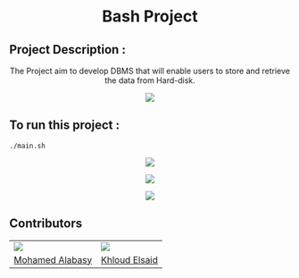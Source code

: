 <h1 align="center"> Bash Project </h1>

## Project Description   :  
<p align="center">
The Project aim to develop DBMS that will enable users to store and retrieve the data from Hard-disk. 
</p>
<p align="center">
<img src="https://user-images.githubusercontent.com/93389016/150598101-24c38756-f977-4200-8466-c9957beb3a89.png" >  
</p>

## To run this project  :   

```
./main.sh
```

<p align="center">
<img src="https://user-images.githubusercontent.com/93389016/150598570-646f7114-5f8a-4e53-a6e8-f75a9b45209d.png" >  
</p>
<p align="center">
<img src="https://user-images.githubusercontent.com/93389016/150598578-e70d856f-5128-4d56-b645-b8b705939808.png" >  
</p>
<p align="center">
<img src="https://user-images.githubusercontent.com/93389016/150598586-85afe988-481d-44c8-8f70-af05efc79168.png" >  
</p>


## Contributors
<table>
   <tr>
    <td>
      <img src="https://avatars.githubusercontent.com/u/93389016?v=4"></img>
    </td>
    <td>
      <img src="https://avatars.githubusercontent.com/u/83234154?v=4"></img>
    </td>
  </tr>
  <tr>
    <td>
      <a href="https://github.com/MohamedAlabasy"> Mohamed Alabasy </a>
    </td>
     <td>
      <a href="https://github.com/khloud44"> Khloud Elsaid </a>
    </td>
  </tr>
</table>
